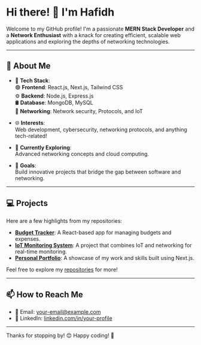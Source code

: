 # Hi there! 👋 I'm Hafidh

Welcome to my GitHub profile! I'm a passionate **MERN Stack Developer** and a **Network Enthusiast** with a knack for creating efficient, scalable web applications and exploring the depths of networking technologies.

---

## 🚀 About Me

- 🔧 **Tech Stack**:  
  🟢 **Frontend**: React.js, Next.js, Tailwind CSS  
  ⚙️ **Backend**: Node.js, Express.js  
  🛢️ **Database**: MongoDB, MySQL  
  📡 **Networking**: Network security, Protocols, and IoT  

- 🌐 **Interests**:  
  Web development, cybersecurity, networking protocols, and anything tech-related!  

- 🌱 **Currently Exploring**:  
  Advanced networking concepts and cloud computing.

- 🎯 **Goals**:  
  Build innovative projects that bridge the gap between software and networking.

---

## 💻 Projects

Here are a few highlights from my repositories:  
- **[Budget Tracker](https://github.com/your-username/budget-tracker)**: A React-based app for managing budgets and expenses.  
- **[IoT Monitoring System](https://github.com/your-username/iot-monitoring)**: A project that combines IoT and networking for real-time monitoring.  
- **[Personal Portfolio](https://github.com/your-username/portfolio)**: A showcase of my work and skills built using Next.js.  

Feel free to explore my [repositories](https://github.com/your-username?tab=repositories) for more!  

---

## 📫 How to Reach Me
- 📧 Email: [your-email@example.com](mailto:abdelhafidhhaouari2@gmail.com)
- 💼 LinkedIn: [linkedin.com/in/your-profile]([https://linkedin.com/](https://www.linkedin.com/in/abdelhafidh-mohamed-haouari-51283a314/))

---

Thanks for stopping by! 😊 Happy coding! 🚀
